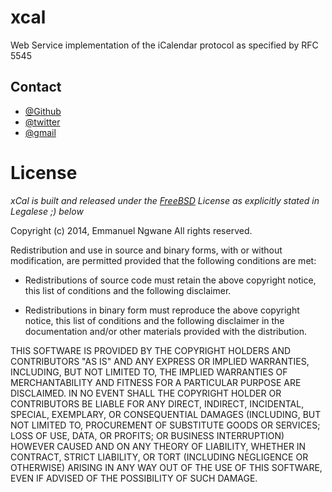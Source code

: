 xcal
====

Web Service implementation of the iCalendar protocol as specified by RFC 5545










Contact
-------
* [@Github](https://github.com/reexmonkey/)
* [@twitter](https://twitter.com/ngwanemk)
* [@gmail](ngwanemk@gmail.com)


License
=======
*xCal is built and released under the [FreeBSD](http://opensource.org/licenses/BSD-2-Clause) License as explicitly stated in Legalese ;) below*




Copyright (c) 2014, Emmanuel Ngwane
All rights reserved.

Redistribution and use in source and binary forms, with or without
modification, are permitted provided that the following conditions are met:

* Redistributions of source code must retain the above copyright notice, this
  list of conditions and the following disclaimer.

* Redistributions in binary form must reproduce the above copyright notice,
  this list of conditions and the following disclaimer in the documentation
  and/or other materials provided with the distribution.

THIS SOFTWARE IS PROVIDED BY THE COPYRIGHT HOLDERS AND CONTRIBUTORS "AS IS"
AND ANY EXPRESS OR IMPLIED WARRANTIES, INCLUDING, BUT NOT LIMITED TO, THE
IMPLIED WARRANTIES OF MERCHANTABILITY AND FITNESS FOR A PARTICULAR PURPOSE ARE
DISCLAIMED. IN NO EVENT SHALL THE COPYRIGHT HOLDER OR CONTRIBUTORS BE LIABLE
FOR ANY DIRECT, INDIRECT, INCIDENTAL, SPECIAL, EXEMPLARY, OR CONSEQUENTIAL
DAMAGES (INCLUDING, BUT NOT LIMITED TO, PROCUREMENT OF SUBSTITUTE GOODS OR
SERVICES; LOSS OF USE, DATA, OR PROFITS; OR BUSINESS INTERRUPTION) HOWEVER
CAUSED AND ON ANY THEORY OF LIABILITY, WHETHER IN CONTRACT, STRICT LIABILITY,
OR TORT (INCLUDING NEGLIGENCE OR OTHERWISE) ARISING IN ANY WAY OUT OF THE USE
OF THIS SOFTWARE, EVEN IF ADVISED OF THE POSSIBILITY OF SUCH DAMAGE.
